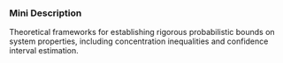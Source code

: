 ### Mini Description

Theoretical frameworks for establishing rigorous probabilistic bounds on system properties, including concentration inequalities and confidence interval estimation.
